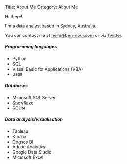 Title: About Me
Category: About Me

Hi there!

I'm a data analyst based in Sydney, Australia.

You can contact me at [hello@ben-nour.com](mailto:hello@ben-nour.com) or via [Twitter](https://twitter.com/ben_n_93).


##### Programming languages
- Python
- SQL
- Visual Basic for Applications (VBA)
- Bash

##### Databases
- Microsoft SQL Server
- Snowflake
- SQLite

##### Data analysis/visualisation
- Tableau
- Kibana
- Cognos BI
- Adobe Analytics
- Google Data Studio
- Microsoft Excel